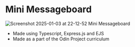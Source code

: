 # Mini Messageboard
![Screenshot 2025-01-03 at 22-12-52 Mini Messageboard](https://github.com/user-attachments/assets/f49a41aa-8ab4-4471-8d6f-053e80b8916c)

- Made using Typescript, Express.js and EJS
- Made as a part of the Odin Project curriculum
